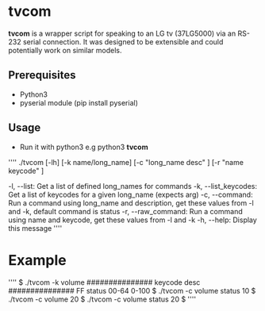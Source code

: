 tvcom
======
**tvcom** is a  wrapper script for speaking to an LG tv (37LG5000) via an RS-232 serial connection. It was designed to be extensible and could potentially work on similar models. 

## Prerequisites

- Python3
- pyserial module (pip install pyserial)

## Usage

- Run it with python3 e.g python3 **tvcom**

''''
./tvcom [-lh] [-k name/long_name] [-c "long_name desc" ] [-r "name keycode" ]

-l, --list:           Get a list of defined long_names for commands
-k, --list_keycodes:  Get a list of keycodes for a given long_name (expects arg)
-c, --command:        Run a command using long_name and description, get these values from -l and -k, default command is status
-r, --raw_command:    Run a command using name and keycode, get these values from -l and -k
-h, --help:           Display this message
''''

# Example

''''
$ ./tvcom -k volume
###############
keycode	desc
###############
FF	status
00-64	0-100
$ ./tvcom -c volume status
10
$ ./tvcom -c volume 20
$ ./tvcom -c volume status
20
$ 
''''


